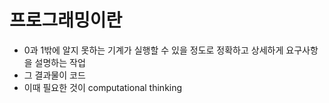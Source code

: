 # 프로그래밍이란

* 0과 1밖에 알지 못하는 기계가 실행할 수 있을 정도로 정확하고 상세하게 요구사항을 설명하는 작업
* 그 결과물이 코드
* 이때 필요한 것이 computational thinking